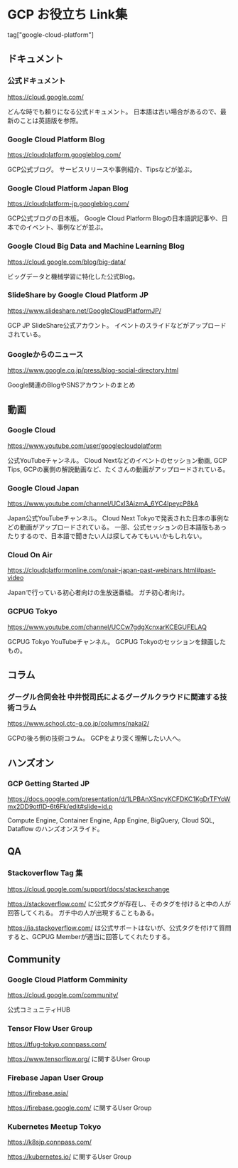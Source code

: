 # GCP お役立ち Link集

tag["google-cloud-platform"]

## ドキュメント

### 公式ドキュメント

https://cloud.google.com/

どんな時でも頼りになる公式ドキュメント。
日本語は古い場合があるので、最新のことは英語版を参照。

### Google Cloud Platform Blog

https://cloudplatform.googleblog.com/

GCP公式ブログ。
サービスリリースや事例紹介、Tipsなどが並ぶ。

### Google Cloud Platform Japan Blog

https://cloudplatform-jp.googleblog.com/

GCP公式ブログの日本版。
Google Cloud Platform Blogの日本語訳記事や、日本でのイベント、事例などが並ぶ。

### Google Cloud Big Data and Machine Learning Blog

https://cloud.google.com/blog/big-data/

ビッグデータと機械学習に特化した公式Blog。

### SlideShare by Google Cloud Platform JP

https://www.slideshare.net/GoogleCloudPlatformJP/

GCP JP SlideShare公式アカウント。
イベントのスライドなどがアップロードされている。

### Googleからのニュース

https://www.google.co.jp/press/blog-social-directory.html

Google関連のBlogやSNSアカウントのまとめ

## 動画

### Google Cloud

https://www.youtube.com/user/googlecloudplatform

公式YouTubeチャンネル。
Cloud Nextなどのイベントのセッション動画, GCP Tips, GCPの裏側の解説動画など、たくさんの動画がアップロードされている。

### Google Cloud Japan

https://www.youtube.com/channel/UCxl3AizmA_6YC4lpeycP8kA

Japan公式YouTubeチャンネル。
Cloud Next Tokyoで発表された日本の事例などの動画がアップロードされている。
一部、公式セッションの日本語版もあったりするので、日本語で聞きたい人は探してみてもいいかもしれない。

### Cloud On Air

https://cloudplatformonline.com/onair-japan-past-webinars.html#past-video

Japanで行っている初心者向けの生放送番組。
ガチ初心者向け。

### GCPUG Tokyo

https://www.youtube.com/channel/UCCw7gdgXcnxarKCEGUFELAQ

GCPUG Tokyo YouTubeチャンネル。
GCPUG Tokyoのセッションを録画したもの。

## コラム

### グーグル合同会社 中井悦司氏によるグーグルクラウドに関連する技術コラム

https://www.school.ctc-g.co.jp/columns/nakai2/

GCPの後ろ側の技術コラム。
GCPをより深く理解したい人へ。

## ハンズオン

### GCP Getting Started JP

https://docs.google.com/presentation/d/1LPBAnXSncyKCFDKC1KgDrTFYoWmx2DD9otfID-6t6Fk/edit#slide=id.p

Compute Engine, Container Engine, App Engine, BigQuery, Cloud SQL, Dataflow のハンズオンスライド。

## QA

### Stackoverflow Tag 集

https://cloud.google.com/support/docs/stackexchange

https://stackoverflow.com/ に公式タグが存在し、そのタグを付けると中の人が回答してくれる。
ガチ中の人が出現することもある。

https://ja.stackoverflow.com/ は公式サポートはないが、公式タグを付けて質問すると、GCPUG Memberが適当に回答してくれたりする。

## Community

### Google Cloud Platform Comminity

https://cloud.google.com/community/

公式コミュニティHUB

### Tensor Flow User Group

https://tfug-tokyo.connpass.com/

https://www.tensorflow.org/ に関するUser Group

### Firebase Japan User Group

https://firebase.asia/

https://firebase.google.com/ に関するUser Group

### Kubernetes Meetup Tokyo

https://k8sjp.connpass.com/

https://kubernetes.io/ に関するUser Group